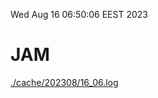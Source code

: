 Wed Aug 16 06:50:06 EEST 2023
# JAM
<a href='./cache/202308/16_06.log'>./cache/202308/16_06.log</a>
